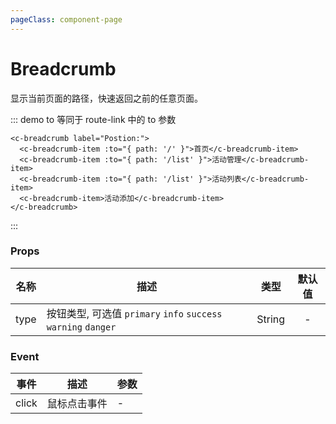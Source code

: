 ```yaml
---
pageClass: component-page
---
```


# Breadcrumb
  显示当前页面的路径，快速返回之前的任意页面。

::: demo to 等同于 route-link 中的 to 参数

```vue
<c-breadcrumb label="Postion:">
  <c-breadcrumb-item :to="{ path: '/' }">首页</c-breadcrumb-item>
  <c-breadcrumb-item :to="{ path: '/list' }">活动管理</c-breadcrumb-item>
  <c-breadcrumb-item :to="{ path: '/list' }">活动列表</c-breadcrumb-item>
  <c-breadcrumb-item>活动添加</c-breadcrumb-item>
</c-breadcrumb>
```
:::


### Props
| 名称 | 描述 | 类型 | 默认值 |
| ------ | ------ | :------: | :------: |
| type | 按钮类型, 可选值 `primary` `info` `success` `warning` `danger` | String | - |


### Event
| 事件 | 描述 | 参数 |
| ------ | ------ | ------ |
| click | 鼠标点击事件 | - |
